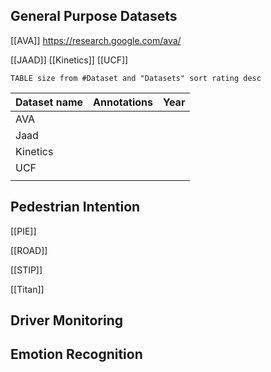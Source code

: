
## General Purpose Datasets
[[AVA]] https://research.google.com/ava/

[[JAAD]]
[[Kinetics]]
[[UCF]]

``` dataview 
TABLE size from #Dataset and "Datasets" sort rating desc 
```



| Dataset name | Annotations | Year |
| ------------ | ----------- | ---- |
| AVA          |             |      |
| Jaad         |             |      |
| Kinetics     |             |      |
| UCF          |             |      |
|              |             |      |





## Pedestrian Intention
[[PIE]]

[[ROAD]]

[[STIP]]

[[Titan]]

## Driver Monitoring

## Emotion Recognition
